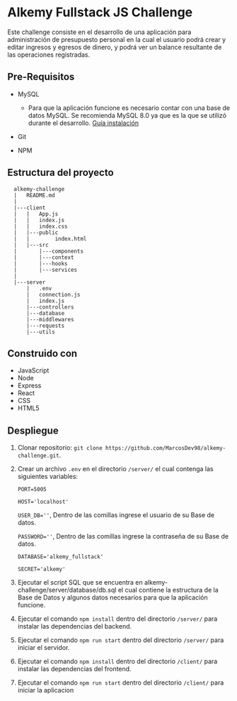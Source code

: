 # Alkemy Fullstack JS Challenge

Este challenge consiste en el desarrollo de una aplicación para administración de presupuesto personal en la cual el usuario podrá crear y editar ingresos y egresos de dinero, y podrá ver un balance resultante de las operaciones registradas.

## Pre-Requisitos

* MySQL 

  * Para que la aplicación funcione es necesario contar con una base de datos MySQL. Se recomienda MySQL 8.0 ya que es la que se utilizó durante el desarrollo. [Guía instalación](https://dev.mysql.com/doc/refman/8.0/en/installing.html)

* Git
* NPM



## Estructura del proyecto

```
  alkemy-challenge
  |   README.md
  |
  |---client
  |   |   App.js
  |   |   index.js
  |   |   index.css
  |   |---public
  |   |        index.html
  |   |---src
  |       |---components
  |       |---context
  |       |---hooks
  |       |---services
  |
  |---server
      |   .env
      |   connection.js
      |   index.js
      |---controllers
      |---database
      |---middlewares
      |---requests
      |---utils
```


## Construido con

* JavaScript
* Node
* Express
* React
* CSS
* HTML5


## Despliegue


1. Clonar repositorio:  `git clone https://github.com/MarcosDev98/alkemy-challenge.git`.
2. Crear un archivo `.env` en el directorio `/server/` el cual contenga las siguientes variables: 

    `PORT=5005`

    `HOST='localhost'`
    
    `USER_DB=''`, Dentro de las comillas ingrese el usuario de su Base de datos.
    
    `PASSWORD=''`, Dentro de las comillas ingrese la contraseña de su Base de datos.
    
    `DATABASE='alkemy_fullstack'`  
    
    `SECRET='alkemy'`

    
3. Ejecutar el script SQL que se encuentra en alkemy-challenge/server/database/db.sql el cual contiene la estructura de la Base de Datos y algunos datos necesarios para que la aplicación funcione.
4. Ejecutar el comando `npm install` dentro del directorio `/server/` para instalar las dependencias del backend.
5. Ejecutar el comando `npm run start` dentro del directorio `/server/` para iniciar el servidor.
6. Ejecutar el comando `npm install` dentro del directorio `/client/` para instalar las dependencias del frontend.
7. Ejecutar el comando `npm run start` dentro del directorio `/client/` para iniciar la aplicacion

